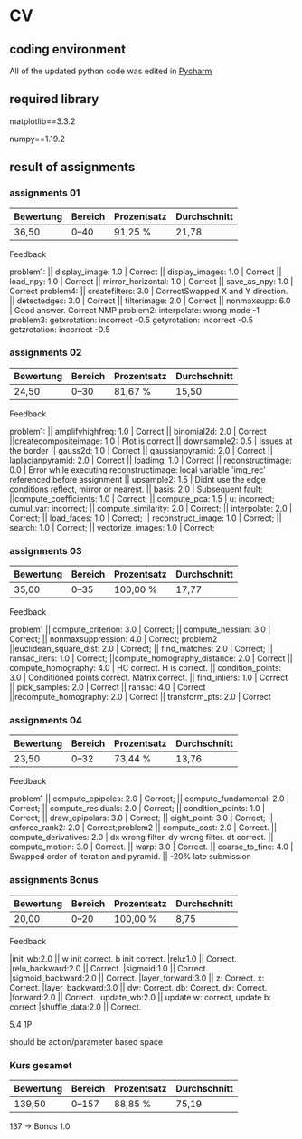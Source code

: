 # CV
## coding environment
All of the updated python code was edited in [Pycharm](https://www.jetbrains.com/pycharm/download/#section=windows)

## required library

matplotlib==3.3.2

numpy==1.19.2

## result of assignments
### assignments 01

| Bewertung  | Bereich | Prozentsatz  | Durchschnitt |
| ------------- | ------------- | ------------- | ------------- |
| 36,50  | 0–40  | 91,25 % | 21,78 |

Feedback

problem1: || display_image: 1.0 | Correct || display_images: 1.0 | Correct || load_npy: 1.0 | Correct || mirror_horizontal: 1.0 | Correct || save_as_npy: 1.0 | Correct problem4: || createfilters: 3.0 | CorrectSwapped X and Y direction. || detectedges: 3.0 | Correct || filterimage: 2.0 | Correct || nonmaxsupp: 6.0 | Good answer. Correct NMP problem2: interpolate: wrong mode -1 problem3: getxrotation: incorrect -0.5 getyrotation: incorrect -0.5 getzrotation: incorrect -0.5

### assignments 02

| Bewertung  | Bereich | Prozentsatz  | Durchschnitt |
| ------------- | ------------- | ------------- | ------------- |
| 24,50  | 0–30  | 81,67 % | 15,50 |

Feedback

problem1: || amplifyhighfreq: 1.0 | Correct || binomial2d: 2.0 | Correct ||createcompositeimage: 1.0 | Plot is correct || downsample2: 0.5 | Issues at the border || gauss2d: 1.0 | Correct || gaussianpyramid: 2.0 | Correct || laplacianpyramid: 2.0 | Correct || loadimg: 1.0 | Correct || reconstructimage: 0.0 | Error while executing reconstructimage: local variable 'img_rec' referenced before assignment || upsample2: 1.5 | Didnt use the edge conditions reflect, mirror or nearest. || basis: 2.0 | Subsequent fault; ||compute_coefficients: 1.0 | Correct; || compute_pca: 1.5 | u: incorrect; cumul_var: incorrect; || compute_similarity: 2.0 | Correct; || interpolate: 2.0 | Correct; || load_faces: 1.0 | Correct; || reconstruct_image: 1.0 | Correct; || search: 1.0 | Correct; || vectorize_images: 1.0 | Correct;

### assignments 03

| Bewertung  | Bereich | Prozentsatz  | Durchschnitt |
| ------------- | ------------- | ------------- | ------------- |
| 35,00  | 0–35  | 100,00 % | 17,77 |

Feedback

problem1 || compute_criterion: 3.0 | Correct; || compute_hessian: 3.0 | Correct; || nonmaxsuppression: 4.0 | Correct; problem2 ||euclidean_square_dist: 2.0 | Correct; || find_matches: 2.0 | Correct; || ransac_iters: 1.0 | Correct; ||compute_homography_distance: 2.0 | Correct || compute_homography: 4.0 | HC correct. H is correct. || condition_points: 3.0 | Conditioned points correct. Matrix correct. || find_inliers: 1.0 | Correct || pick_samples: 2.0 | Correct || ransac: 4.0 | Correct ||recompute_homography: 2.0 | Correct || transform_pts: 2.0 | Correct

### assignments 04

| Bewertung  | Bereich | Prozentsatz  | Durchschnitt |
| ------------- | ------------- | ------------- | ------------- |
| 23,50  | 0–32  | 73,44 % | 13,76 |

Feedback

problem1 || compute_epipoles: 2.0 | Correct; || compute_fundamental: 2.0 | Correct; || compute_residuals: 2.0 | Correct; || condition_points: 1.0 | Correct; || draw_epipolars: 3.0 | Correct; || eight_point: 3.0 | Correct; || enforce_rank2: 2.0 | Correct;problem2 || compute_cost: 2.0 | Correct. || compute_derivatives: 2.0 | dx wrong filter. dy wrong filter. dt correct. || compute_motion: 3.0 | Correct. || warp: 3.0 | Correct. || coarse_to_fine: 4.0 | Swapped order of iteration and pyramid. || -20% late submission

### assignments Bonus

| Bewertung  | Bereich | Prozentsatz  | Durchschnitt |
| ------------- | ------------- | ------------- | ------------- |
| 20,00  | 0–20  | 100,00 % | 8,75 |

Feedback

|init_wb:2.0 || w init correct. b init correct. |relu:1.0 || Correct. |relu_backward:2.0 || Correct. |sigmoid:1.0 || Correct. |sigmoid_backward:2.0 || Correct. |layer_forward:3.0 || z: Correct. x: Correct. |layer_backward:3.0 || dw: Correct. db: Correct. dx: Correct. |forward:2.0 || Correct. |update_wb:2.0 || update w: correct, update b: correct |shuffle_data:2.0 || Correct.

5.4 1P

should be action/parameter based space

### Kurs gesamet 

| Bewertung  | Bereich | Prozentsatz  | Durchschnitt |
| ------------- | ------------- | ------------- | ------------- |
| 139,50  | 0–157 | 88,85 % | 75,19 |

137 -> Bonus 1.0
